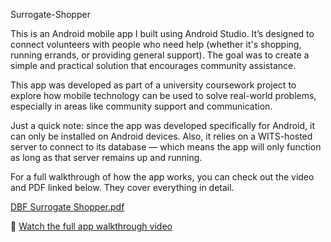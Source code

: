 Surrogate-Shopper

This is an Android mobile app I built using Android Studio. It’s designed to connect volunteers with people who need help (whether it's shopping, running errands, or providing general support). The goal was to create a simple and practical solution that encourages community assistance.

This app was developed as part of a university coursework project to explore how mobile technology can be used to solve real-world problems, especially in areas like community support and communication.

Just a quick note: since the app was developed specifically for Android, it can only be installed on Android devices. Also, it relies on a WITS-hosted server to connect to its database — which means the app will only function as long as that server remains up and running.

For a full walkthrough of how the app works, you can check out the video and PDF linked below. They cover everything in detail.  

[DBF Surrogate Shopper.pdf](https://github.com/user-attachments/files/20638839/DBF.Surrogate.Shopper.pdf)  

🎥 [Watch the full app walkthrough video](https://youtu.be/1raT65YqhSo)
